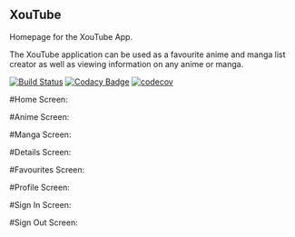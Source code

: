 ## XouTube
Homepage for the XouTube App.

The XouTube application can be used as a favourite anime and manga list creator as well as viewing information on any anime or manga.


[![Build Status](https://app.bitrise.io/app/d84b8c4a5dbdc70d/status.svg?token=w7mHtAM_Gr-UXlFHvclugA)](https://app.bitrise.io/app/d84b8c4a5dbdc70d)
[![Codacy Badge](https://api.codacy.com/project/badge/Grade/76f6c3160bbb4cdfa98482b5aeb6a7fd)](https://www.codacy.com/manual/XanderSchoeman/xrep?utm_source=github.com&amp;utm_medium=referral&amp;utm_content=XanderSchoeman/xrep&amp;utm_campaign=Badge_Grade)
[![codecov](https://codecov.io/gh/XanderSchoeman/xrep/branch/master/graph/badge.svg?token=F51G4EHT9M)](https://codecov.io/gh/XanderSchoeman/xrep)

#Home Screen:

#Anime Screen:

#Manga Screen:

#Details Screen:

#Favourites Screen:

#Profile Screen:

#Sign In Screen:

#Sign Out Screen:
